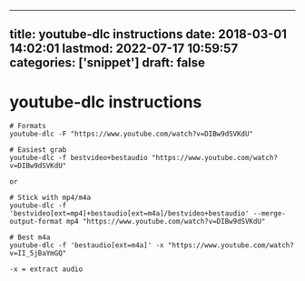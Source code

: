 
---
title: youtube-dlc instructions
date: 2018-03-01 14:02:01
lastmod: 2022-07-17 10:59:57
categories: ['snippet']
draft: false
---


# youtube-dlc instructions
```
# Formats
youtube-dlc -F "https://www.youtube.com/watch?v=DIBw9dSVKdU"

# Easiest grab
youtube-dlc -f bestvideo+bestaudio "https://www.youtube.com/watch?v=DIBw9dSVKdU"

or

# Stick with mp4/m4a
youtube-dlc -f 'bestvideo[ext=mp4]+bestaudio[ext=m4a]/bestvideo+bestaudio' --merge-output-format mp4 "https://www.youtube.com/watch?v=DIBw9dSVKdU"

# Best m4a
youtube-dlc -f 'bestaudio[ext=m4a]' -x "https://www.youtube.com/watch?v=II_5jBaYmGQ"

-x = extract audio
```

<!-- #public #snippet -->

<!-- {BearID:72BDB959-8F4F-4432-B005-AAC34B9A8453-1780-00053142E40FEC96} -->
